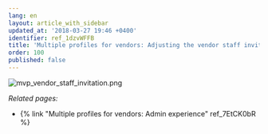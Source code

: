 ```yaml
---
lang: en
layout: article_with_sidebar
updated_at: '2018-03-27 19:46 +0400'
identifier: ref_1dzvWFFB
title: 'Multiple profiles for vendors: Adjusting the vendor staff invitation'
order: 100
published: false
---
```


![mvp_vendor_staff_invitation.png]({{site.baseurl}}/attachments/ref_1dzvWFFB/mvp_vendor_staff_invitation.png)



_Related pages:_
   
   * {% link "Multiple profiles for vendors: Admin experience" ref_7EtCK0bR %}

